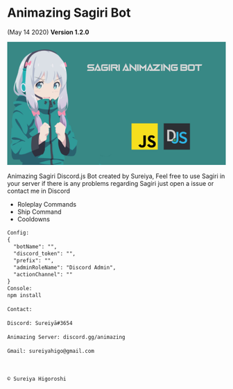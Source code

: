 # Animazing Sagiri Bot
(May 14 2020)
**Version 1.2.0**

![](image.png)

Animazing Sagiri Discord.js Bot created by Sureiya,
Feel free to use Sagiri in your server if there is any problems
regarding Sagiri just open a issue or contact me in Discord

- Roleplay Commands
- Ship Command
- Cooldowns
```
Config:
{
  "botName": "",
  "discord_token": "",
  "prefix": "",
  "adminRoleName": "Discord Admin",
  "actionChannel": "" 
}
Console:
npm install

Contact:

Discord: Sureiyā#3654

Animazing Server: discord.gg/animazing

Gmail: sureiyahigo@gmail.com



© Sureiya Higoroshi
```